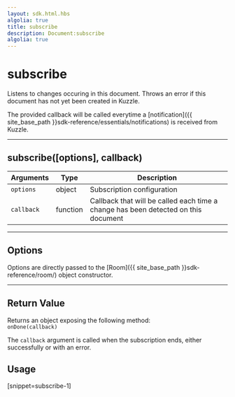```yaml
---
layout: sdk.html.hbs
algolia: true
title: subscribe
description: Document:subscribe
algolia: true
---
```

  

# subscribe
Listens to changes occuring in this document.
Throws an error if this document has not yet been created in Kuzzle.

The provided callback will be called everytime a [notification]({{ site_base_path }}sdk-reference/essentials/notifications) is received from Kuzzle.

---

## subscribe([options], callback)

| Arguments | Type | Description |
|---------------|---------|----------------------------------------|
| ``options`` | object | Subscription configuration |
| ``callback`` | function | Callback that will be called each time a change has been detected on this document |

---

## Options

Options are directly passed to the [Room]({{ site_base_path }}sdk-reference/room/) object constructor.

---

## Return Value

Returns an object exposing the following method:  
  `onDone(callback)`

The `callback` argument is called when the subscription ends, either successfully or with an error.

## Usage

[snippet=subscribe-1]
